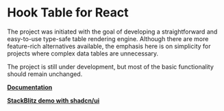 # Hook Table for React

The project was initiated with the goal of developing a straightforward and easy-to-use type-safe table rendering engine. Although there are more feature-rich alternatives available, the emphasis here is on simplicity for projects where complex data tables are unnecessary.

The project is still under development, but most of the basic functionality should remain unchanged.

**[Documentation](https://github.com/ihv-hook-table/react-hook-table/wiki/Quickstart)**

**[StackBlitz demo with shadcn/ui](https://stackblitz.com/edit/react-hook-table-with-shadcn-ui?file=src%2Fpages%2Fexample%2Fexample.tsx)**
